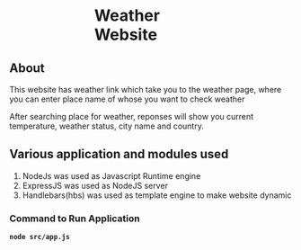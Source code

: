 <div style="margin:auto;width:40%;"><h1>Weather Website</h1></div>
<h2>About</h2>
<p>This website has weather link which take you to the weather page, where you can enter place name of whose you want to check weather</p>
<p>After searching place for weather, reponses will show you current temperature, weather status, city name and country.
<h2>Various application and modules used</h2>
<ol>
<li>NodeJs was used as Javascript Runtime engine</li>
<li>ExpressJS was used as NodeJS server</li>
<li>Handlebars(hbs) was used as template engine to make website dynamic</li>
</ol>
<h3>Command to Run Application</h3>
<p><b><code>node src/app.js</code><b></p>
